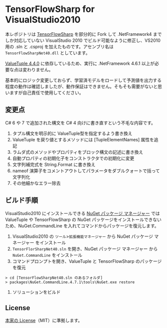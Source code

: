 # TensorFlowSharp for VisualStudio2010

本レポジトリは [TensorFlowSharp](https://github.com/migueldeicaza/TensorFlowSharp) を部分的に Fork して .NetFramework4 までしか対応していない VisualStudio 2010 でビルド可能なように修正し、VS2010用の .sln と .csproj を加えたものです。アセンブリ名は `TensorFlowSharpNet40.dll` としています。

[ValueTuple 4.4.0](https://www.nuget.org/packages/System.ValueTuple/4.4.0) に依存しているため、実行に .NetFramework 4.6.1 以上が必要な点は変わりません。

基本的にロジック変更しておらず、学習済モデルをロードして予測値を出力する程度の動作は確認しましたが、動作保証はできません。そもそも需要がないと思いますが自己責任で使用してください。

## 変更点

C# 6 や 7 で追加された構文を C# 4 向けに書き直すという不毛な内容です。
1. タプル構文を明示的に ValueTuple型を指定するよう書き換え
1. ValueTuple を戻り値とするメソッドには [TupleElementNames] 属性を追記
1. ラムダ式のメソッドやプロパティをブロック構文の記述に書き換え
1. 自動プロパティの初期化子をコンストラクタでの初期化に変更
1. 文字列補完式を String.Format に書き換え
1. nameof 演算子をコメントアウトしてパラメータをダブルクォートで括って文字列化
1. その他細かなエラー除去

## ビルド手順

VisualStudio2010 にインストールできる [NuGet パッケージ マネージャー](https://marketplace.visualstudio.com/items?itemName=NuGetTeam.NuGetPackageManager) では ValueTuple や TensorFlowSharp の NuGet パッケージをインストールできないため、NuGet.CommandLine を入れてコマンドからパッケージを復元します。

1. VisualStudio2010 の `ツール`>`拡張機能マネージャー` から NuGet パッケージ マネージャー をインストール
1. `TensorFlorSharpNet40.sln` を開き、NuGet パッケージ マネージャー から `NuGet.CommandLine` をインストール
1. コマンドプロンプトを開き、ValueTuple と TensorFlowSharp のパッケージを復元
```
> cd [TensorFlowSharpNet40.sln のあるフォルダ]
> packages\NuGet.CommandLine.4.7.1\tools\NuGet.exe restore
```
1. ソリューションをビルド

## License

[本家の License](https://github.com/migueldeicaza/TensorFlowSharp/blob/master/LICENSE)（MIT）に準拠します。

